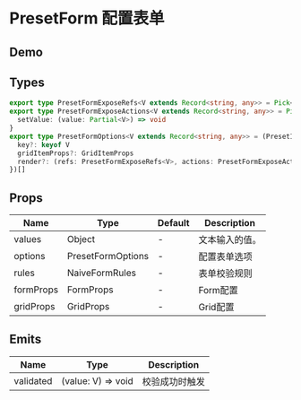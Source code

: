 # PresetForm 配置表单

## Demo

<demo vue="./demos/preset-form.vue" title="PresetForm" />

## Types

```ts
export type PresetFormExposeRefs<V extends Record<string, any>> = Pick<NaiveFormReturns<V>, 'formValue' | 'formRef' | 'formRules' | 'formProps'> & {}
export type PresetFormExposeActions<V extends Record<string, any>> = Pick<NaiveFormReturns<V>, 'validate' | 'resetValidation' | 'resetForm' | 'reset' | 'clear' | 'onValidated'> & {
  setValue: (value: Partial<V>) => void
}
export type PresetFormOptions<V extends Record<string, any>> = (PresetInputOptions & {
  key?: keyof V
  gridItemProps?: GridItemProps
  render?: (refs: PresetFormExposeRefs<V>, actions: PresetFormExposeActions<V>) => VNode
})[]
```

## Props

| Name      | Type              | Default | Description    |
| --------- | ----------------- | ------- | -------------- |
| values    | Object            | -       | 文本输入的值。 |
| options   | PresetFormOptions | -       | 配置表单选项   |
| rules     | NaiveFormRules    | -       | 表单校验规则   |
| formProps | FormProps         | -       | Form配置       |
| gridProps | GridProps         | -       | Grid配置       |

## Emits

| Name      | Type               | Description    |
| --------- | ------------------ | -------------- |
| validated | (value: V) => void | 校验成功时触发 |
